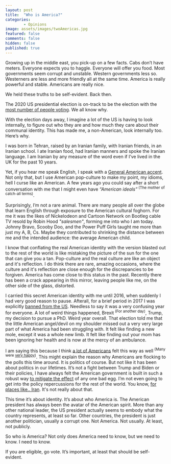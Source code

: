 ```yaml
---
layout: post
title:  "Who is America?"
categories:
		- Opinions
image: assets/images/twoAmericas.jpg
featured: false
comments: false
hidden: false
published: true
---
```


Growing up in the middle east, you pick-up on a few facts. Cabs don’t have meters. Everyone expects you to haggle. Everyone will offer you food. Most governments seem corrupt and unstable. Western governments less so. Westerners are less and more friendly all at the same time. America is really powerful and stable. Americans are really nice.

We held these truths to be self-evident. Back then. 

The 2020 US presidential election is on-track to be the election with the [most number of people voting](https://www.theguardian.com/us-news/2020/oct/23/us-2020-election-highest-rate-voter-turnout). We all know why. 

With the election days away, I imagine a lot of the US is having to look internally, to figure out who they are and how much they care about their communal identity. This has made me, a non-American, look internally too. Here’s why. 

I was born in Tehran, raised by an Iranian family, with Iranian friends, in an Iranian school. I ate Iranian food, had Iranian manners and spoke the Iranian language. I am Iranian by any measure of the word even if I’ve lived in the UK for the past 10 years. 

Yet, if you hear me speak English, I speak with a [General American accent](https://en.wikipedia.org/wiki/General_American_English). Not only that, but I use American pop-culture to make my point, my idioms, hell I curse like an American. A few years ago you could say after a short conversation with me that I might even have _“American ideals”_<sup> (The mother of catch-all terms)</sup>.

Surprisingly, I’m not a rare animal. There are many people all over the globe that learn English through exposure to the American cultural foghorn. For me it was the likes of Nickelodeon and Cartoon Network on Bootleg cable TV resold by Robin Hood _"salesmen"_,  forming me into who I am today. Johnny Bravo, Scooby Doo, and the Power Puff Girls taught me more than just my A, B, Cs. Maybe they contributed to shrinking the distance between me and the intended audience: the average American child.

I know that conflating the real American identity with the version blasted out to the rest of the world is like mistaking the picture of the sun for the one that can give you a tan. Pop-culture and the real culture are like an object and it's reflection. I do think there are rare, amazing occasions, where the culture and it's reflection are close enough for the discrepancies to be forgiven. America has come close to this status in the past. Recently there has been a crack appearing in this mirror, leaving people like me, on the other side of the glass, distorted. 

I carried this secret American identity with me until 2016, when suddenly I had very good reason to pause. Afterall, for a brief period in 2017 I was explicitly [banned from the US](https://en.wikipedia.org/wiki/Trump_travel_ban). Needless to say it was a very confusing year for everyone. A lot of weird things happened, Brexit<sup> (For another day)</sup>, Trump, my decision to pursue a PhD. Weird year overall. That election told me that the little American angel/devil on my shoulder missed out a very very large part of what America had been struggling with. It felt like finding a new mole, except it was a whole new limb. It felt like finding out your mom has been ignoring her health and is now at the mercy of an ambulance. 

I am saying this because I think [a lot of Americans](https://www.nytimes.com/2016/11/10/us/politics/donald-trump-election-reaction.html) felt this way as well<sup> (Many were [very happy](https://www.theguardian.com/us-news/2016/nov/08/donald-trump-election-results-watch-party-new-york))</sup>. This might explain the reason why Americans are flocking to the polls this time around. It is politics of course. But not like it has been about politics in our lifetimes. It’s not a fight between Trump and Biden or their policies, I have always felt the American government is built in such a robust way [to mitigate the effect](https://www.ft.com/content/73313d4c-a68e-11e6-8898-79a99e2a4de6) of any one bad egg. I’m not even going to get into the policy repercussions for the rest of the world. You know, [for places like.. Iran](https://www.ft.com/content/6ed6d8c6-f003-11e9-ad1e-4367d8281195). It's not really about that. 

This time it’s about identity. It’s about who America is. The American president has always been the avatar of the American spirit. More than any other national leader, the US president actually seems to embody what the country represents, at least so far. Other countries, the president is just another politician, usually a corrupt one. Not America. Not usually. At least, not publicly. 

So who is America? Not only does America need to know, but we need to know. I need to know. 

If you are eligible, go vote. It’s important, at least that should be self-evident.


